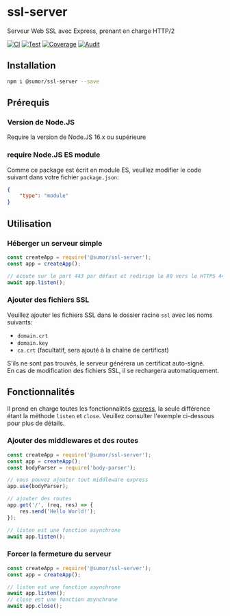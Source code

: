 # ssl-server
Serveur Web SSL avec Express, prenant en charge HTTP/2

[![CI](https://github.com/sumor-cloud/ssl-server/actions/workflows/ci.yml/badge.svg)](https://github.com/sumor-cloud/ssl-server/actions/workflows/ci.yml)
[![Test](https://github.com/sumor-cloud/ssl-server/actions/workflows/ut.yml/badge.svg)](https://github.com/sumor-cloud/ssl-server/actions/workflows/ut.yml)
[![Coverage](https://github.com/sumor-cloud/ssl-server/actions/workflows/coverage.yml/badge.svg)](https://github.com/sumor-cloud/ssl-server/actions/workflows/coverage.yml)
[![Audit](https://github.com/sumor-cloud/ssl-server/actions/workflows/audit.yml/badge.svg)](https://github.com/sumor-cloud/ssl-server/actions/workflows/audit.yml)

## Installation
```bash
npm i @sumor/ssl-server --save
```

## Prérequis

### Version de Node.JS
Require la version de Node.JS 16.x ou supérieure

### require Node.JS ES module
Comme ce package est écrit en module ES, veuillez modifier le code suivant dans votre fichier `package.json`:
```json
{
    "type": "module"
}
```

## Utilisation

### Héberger un serveur simple

```javascript
const createApp = require('@sumor/ssl-server');
const app = createApp();

// écoute sur le port 443 par défaut et redirige le 80 vers le HTTPS 443
await app.listen();
```


### Ajouter des fichiers SSL
Veuillez ajouter les fichiers SSL dans le dossier racine `ssl` avec les noms suivants:
- `domain.crt`
- `domain.key`
- `ca.crt` (facultatif, sera ajouté à la chaîne de certificat)

S'ils ne sont pas trouvés, le serveur générera un certificat auto-signé.  
En cas de modification des fichiers SSL, il se rechargera automatiquement.

## Fonctionnalités

Il prend en charge toutes les fonctionnalités [express](https://www.npmjs.com/package/express), la seule différence étant la méthode `listen` et `close`. Veuillez consulter l'exemple ci-dessous pour plus de détails.

### Ajouter des middlewares et des routes

```javascript
const createApp = require('@sumor/ssl-server');
const app = createApp();
const bodyParser = require('body-parser');

// vous pouvez ajouter tout middleware express
app.use(bodyParser);

// ajouter des routes
app.get('/', (req, res) => {
    res.send('Hello World!');
});

// listen est une fonction asynchrone
await app.listen();
```

### Forcer la fermeture du serveur

```javascript
const createApp = require('@sumor/ssl-server');
const app = createApp();

// listen est une fonction asynchrone
await app.listen();
// close est une fonction asynchrone
await app.close();
```